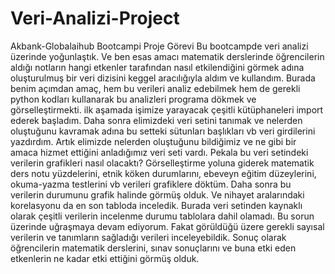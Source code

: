 # Veri-Analizi-Project
Akbank-Globalaihub Bootcampi Proje Görevi
Bu bootcampde veri analizi üzerinde yoğunlaştık. 
Ve ben esas amacı matematik derslerinde öğrencilerin aldığı notların hangi etkenler tarafından nasıl etkilendiğini görmek adına oluşturulmuş bir veri dizisini keggel aracılığıyla aldım ve kullandım.
Burada benim açımdan amaç, hem bu verileri analiz edebilmek hem de gerekli python kodları kullanarak bu analizleri programa dökmek ve görselleştirmekti.
ilk aşamada işimize yarayacak çeşitli kütüphaneleri import ederek başladım.
Daha sonra elimizdeki veri setini tanımak ve nelerden oluştuğunu kavramak adına bu setteki sütunları başlıkları vb veri girdilerini yazdırdım.
Artık elimizde nelerden oluştuğunu bildiğimiz ve ne gibi bir amaca hizmet ettiğini anladığımız veri seti vardı.
Pekala bu veri setindeki verilerin grafikleri nasıl olacaktı?
Görselleştirme yoluna giderek matematik ders notu yüzdelerini, etnik köken durumlarını, ebeveyn eğitim düzeylerini, okuma-yazma testlerini vb verileri grafiklere döktüm.
Daha sonra bu verilerin durumunu grafik halinde görmüş olduk.
Ve nihayet aralarındaki korelasyonu da en son tabloda inceledik.
Burada veri setinden kaynaklı olarak çeşitli verilerin incelenme durumu tablolara dahil olamadı. Bu sorun üzerinde uğraşmaya devam ediyorum.
Fakat görüldüğü üzere gerekli sayısal verilerin ve tanımların sağladığı verileri inceleyebildik.
Sonuç olarak öğrencilerin matematik derslerini, sınav sonuçlarını ve buna etki eden etkenlerin ne kadar etki ettiğini görmüş olduk.

